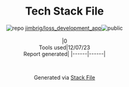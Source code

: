 <!--
&lt;--- Readme.md Snippet without images Start ---&gt;
## Tech Stack
jimbrig/loss_development_app is built on the following main stack:



Full tech stack [here](/techstack.md)

&lt;--- Readme.md Snippet without images End ---&gt;

&lt;--- Readme.md Snippet with images Start ---&gt;
## Tech Stack
jimbrig/loss_development_app is built on the following main stack:



Full tech stack [here](/techstack.md)

&lt;--- Readme.md Snippet with images End ---&gt;
-->
<div align="center">

# Tech Stack File
![](https://img.stackshare.io/repo.svg "repo") [jimbrig/loss_development_app](https://github.com/jimbrig/loss_development_app)![](https://img.stackshare.io/public_badge.svg "public")
<br/><br/>
|0<br/>Tools used|12/07/23 <br/>Report generated|
|------|------|
</div>

<br/>
<div align='center'>

Generated via [Stack File](https://github.com/marketplace/stack-file)
